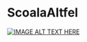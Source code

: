 # ScoalaAltfel

[![IMAGE ALT TEXT HERE](https://img.youtube.com/vi/YOUTUBE_VIDEO_ID_HERE/0.jpg)](https://www.youtube.com/watch?v=VA6OY-tWPuI)